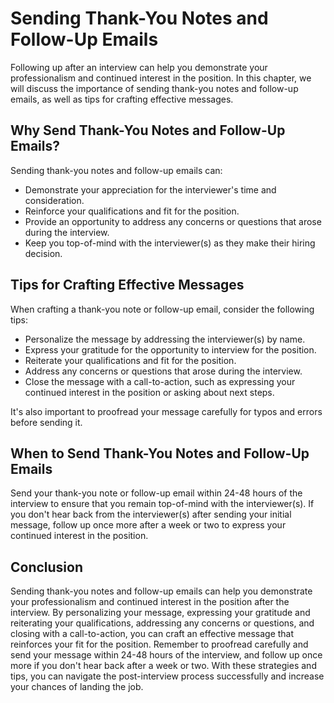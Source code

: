 Sending Thank-You Notes and Follow-Up Emails
=========================================================================================

Following up after an interview can help you demonstrate your professionalism and continued interest in the position. In this chapter, we will discuss the importance of sending thank-you notes and follow-up emails, as well as tips for crafting effective messages.

Why Send Thank-You Notes and Follow-Up Emails?
----------------------------------------------

Sending thank-you notes and follow-up emails can:

* Demonstrate your appreciation for the interviewer's time and consideration.
* Reinforce your qualifications and fit for the position.
* Provide an opportunity to address any concerns or questions that arose during the interview.
* Keep you top-of-mind with the interviewer(s) as they make their hiring decision.

Tips for Crafting Effective Messages
------------------------------------

When crafting a thank-you note or follow-up email, consider the following tips:

* Personalize the message by addressing the interviewer(s) by name.
* Express your gratitude for the opportunity to interview for the position.
* Reiterate your qualifications and fit for the position.
* Address any concerns or questions that arose during the interview.
* Close the message with a call-to-action, such as expressing your continued interest in the position or asking about next steps.

It's also important to proofread your message carefully for typos and errors before sending it.

When to Send Thank-You Notes and Follow-Up Emails
-------------------------------------------------

Send your thank-you note or follow-up email within 24-48 hours of the interview to ensure that you remain top-of-mind with the interviewer(s). If you don't hear back from the interviewer(s) after sending your initial message, follow up once more after a week or two to express your continued interest in the position.

Conclusion
----------

Sending thank-you notes and follow-up emails can help you demonstrate your professionalism and continued interest in the position after the interview. By personalizing your message, expressing your gratitude and reiterating your qualifications, addressing any concerns or questions, and closing with a call-to-action, you can craft an effective message that reinforces your fit for the position. Remember to proofread carefully and send your message within 24-48 hours of the interview, and follow up once more if you don't hear back after a week or two. With these strategies and tips, you can navigate the post-interview process successfully and increase your chances of landing the job.
